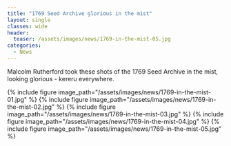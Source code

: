 ```yaml
---
title: "1769 Seed Archive glorious in the mist"
layout: single
classes: wide
header:
  teaser: /assets/images/news/1769-in-the-mist-05.jpg
categories:
  - News
---
```


Malcolm Rutherford took these shots of the 1769 Seed Archive in the mist, looking glorious - kereru everywhere.

{% include figure image_path="/assets/images/news/1769-in-the-mist-01.jpg" %}
{% include figure image_path="/assets/images/news/1769-in-the-mist-02.jpg" %}
{% include figure image_path="/assets/images/news/1769-in-the-mist-03.jpg" %}
{% include figure image_path="/assets/images/news/1769-in-the-mist-04.jpg" %}
{% include figure image_path="/assets/images/news/1769-in-the-mist-05.jpg" %}
